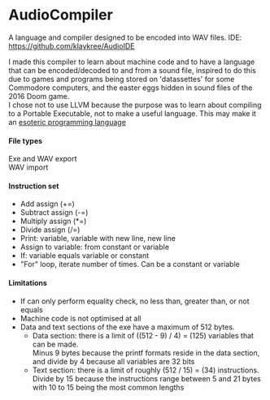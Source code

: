# AudioCompiler
A language and compiler designed to be encoded into WAV files. IDE: https://github.com/klaykree/AudioIDE

I made this compiler to learn about machine code and to have a language that can be encoded/decoded to and from a sound file,
inspired to do this due to games and programs being stored on 'datassettes' for some Commodore computers, and the easter eggs hidden
in sound files of the 2016 Doom game.  
I chose not to use LLVM because the purpose was to learn about compiling to a Portable Executable, not to make a useful language. This
may make it an [esoteric programming language](https://www.esolangs.org)

#### File types
Exe and WAV export  
WAV import

#### Instruction set
- Add assign (+=)
- Subtract assign (-=)
- Multiply assign (*=)
- Divide assign (/=)
- Print: variable, variable with new line, new line
- Assign to variable: from constant or variable
- If: variable equals variable or constant
- "For" loop, iterate number of times. Can be a constant or variable

#### Limitations
- If can only perform equality check, no less than, greater than, or not equals
- Machine code is not optimised at all
- Data and text sections of the exe have a maximum of 512 bytes.  
  - Data section: there is a limit of ((512 - 9) / 4) = (125) variables that can be made.  
Minus 9 bytes because the printf formats reside in the data section, and divide by 4 because all variables are 32 bits
  - Text section: there is a limit of roughly (512 / 15) = (34) instructions.
  Divide by 15 because the instructions range between 5 and 21 bytes with 10 to 15 being the most common lengths
